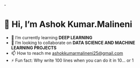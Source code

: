 -**<h1> 👋 Hi, I’m Ashok Kumar.Malineni</h1>**
- 🌱 I’m currently learning **DEEP LEARNING**
- 💞️ I’m looking to collaborate on **DATA SCIENCE AND MACHINE LEARNING PROJECTS**
- 📫 How to reach me ashokkumarmalineni25@gmail.com
- ⚡ Fun fact: Why write 100 lines when you can do it in 10… or 1

<!---
AshokKumar2525/AshokKumar2525 is a ✨ special ✨ repository because its `README.md` (this file) appears on your GitHub profile.
You can click the Preview link to take a look at your changes.
--->
